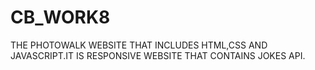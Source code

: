 # CB_WORK8
THE PHOTOWALK WEBSITE THAT INCLUDES HTML,CSS AND JAVASCRIPT.IT IS RESPONSIVE WEBSITE THAT CONTAINS JOKES API.
